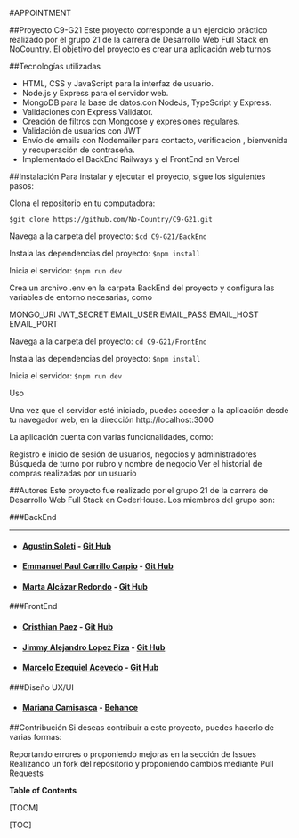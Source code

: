 #APPOINTMENT

##Proyecto C9-G21
Este proyecto corresponde a un ejercicio práctico realizado por el grupo 21 de la carrera de Desarrollo Web Full Stack en NoCountry. El objetivo del proyecto es crear una aplicación web turnos

##Tecnologías utilizadas
* HTML, CSS y JavaScript para la interfaz de usuario.
* Node.js y Express para el servidor web.
* MongoDB para la base de datos.con NodeJs, TypeScript y Express.
* Validaciones con Express Validator.
* Creación de filtros con Mongoose y expresiones regulares.
* Validación de usuarios con JWT 
* Envío de emails con Nodemailer para contacto, verificacion , bienvenida y recuperación de contraseña.
* Implementado el BackEnd Railways y el FrontEnd en Vercel

##Instalación
Para instalar y ejecutar el proyecto, sigue los siguientes pasos:

Clona el repositorio en tu computadora:


`$git clone https://github.com/No-Country/C9-G21.git`

Navega a la carpeta del proyecto:
`$cd C9-G21/BackEnd`

Instala las dependencias del proyecto:
`$npm install`

Inicia el servidor:
`$npm run dev`

Crea un archivo .env en la carpeta BackEnd del proyecto y configura las variables de entorno necesarias, como

MONGO_URI
JWT_SECRET
EMAIL_USER
EMAIL_PASS
EMAIL_HOST
EMAIL_PORT

Navega a la carpeta del proyecto:
`cd C9-G21/FrontEnd`

Instala las dependencias del proyecto:
`$npm install`

Inicia el servidor:
`$npm run dev`

Uso

Una vez que el servidor esté iniciado, puedes acceder a la aplicación desde tu navegador web, en la dirección http://localhost:3000



La aplicación cuenta con varias funcionalidades, como:

Registro e inicio de sesión de usuarios, negocios y administradores
Búsqueda de turno  por rubro  y nombre de negocio
Ver el historial de compras realizadas por un usuario



##Autores
Este proyecto fue realizado por el grupo 21 de la carrera de Desarrollo Web Full Stack en CoderHouse. Los miembros del grupo son:

###BackEnd
______
* #### [Agustin Soleti](https://www.linkedin.com/in/aguusoleti/)  	-	[Git Hub](https://www.linkedin.com/in/aguusoleti/)
* #### [Emmanuel Paul Carrillo Carpio](https://www.linkedin.com/in/emmanuel-pa%C3%BAl-carrillo-carpio/)  	-	[Git Hub](https://github.com/EmaPaul)
* #### [Marta Alcázar Redondo](https://www.linkedin.com/in/marta-alc%C3%A1zar-redondo/)  	-	[Git Hub](https://github.com/martaalcazarr)

###FrontEnd
* #### [Cristhian Paez](https://www.linkedin.com/in/crissxp76/)  	-	[Git Hub](https://github.com/Crissxp)
* #### [Jimmy Alejandro Lopez Piza](https://github.com/jimmylo16)  	-	[Git Hub](https://www.linkedin.com/in/aguusoleti/)
* #### [Marcelo Ezequiel Acevedo](https://www.linkedin.com/in/marcelo-ezequiel-acevedo-3b0aa6238/)  	-	[Git Hub](https://github.com/miqueas35)

###Diseño UX/UI
* #### [Mariana Camisasca](https://www.linkedin.com/in/mariana-camisasca/)  	-	[Behance](https://www.behance.net/mcamisasca)
##Contribución
Si deseas contribuir a este proyecto, puedes hacerlo de varias formas:

Reportando errores o proponiendo mejoras en la sección de Issues
Realizando un fork del repositorio y proponiendo cambios mediante Pull Requests


**Table of Contents**

[TOCM]

[TOC]

